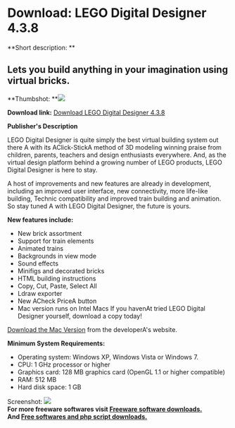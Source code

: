 # Download: LEGO Digital Designer 4.3.8

**Short description: **

## Lets you build anything in your imagination using virtual bricks.

  
**Thumbshot: **![](http://www.freewarefiles.com/screenshot/legodigdesign_md.gif)   
  
**Download link:** [Download LEGO Digital Designer 4.3.8](http://freesoftwares.boysofts.com/LEGO-Digital-Designer_program_26230.html)  
  

**Publisher's Description**  
  

LEGO Digital Designer is quite simply the best virtual building system out
there A with its AClick-StickA method of 3D modeling winning praise from
children, parents, teachers and design enthusiasts everywhere. And, as the
virtual design platform behind a growing number of LEGO products, LEGO Digital
Designer is here to stay.

A host of improvements and new features are already in development, including
an improved user interface, new connectivity, more life-like building, Technic
compatibility and improved train building and animation. So stay tuned A with
LEGO Digital Designer, the future is yours.

**New features include:**

  * New brick assortment 
  * Support for train elements 
  * Animated trains 
  * Backgrounds in view mode 
  * Sound effects 
  * Minifigs and decorated bricks 
  * HTML building instructions 
  * Copy, Cut, Paste, Select All 
  * Ldraw exporter 
  * New ACheck PriceA button 
  * Mac version runs on Intel Macs 
If you havenAt tried LEGO Digital Designer yourself, download a copy today!

[Download the Mac Version](http://ldd.lego.com/download/) from the
developerA's website.

**Minimum System Requirements:**

  * Operating system: Windows XP, Windows Vista or Windows 7. 
  * CPU: 1 GHz processor or higher 
  * Graphics card: 128 MB graphics card (OpenGL 1.1 or higher compatible) 
  * RAM: 512 MB 
  * Hard disk space: 1 GB 

  
  
Screenshot: ![](http://www.freewarefiles.com/screenshot/legodigdesign.gif)  
**For more freeware softwares visit [Freeware software downloads.](http://freesoftwares.boysofts.com/)**   
**And [Free softwares and php script downloads.](http://www.boysofts.com/)**

